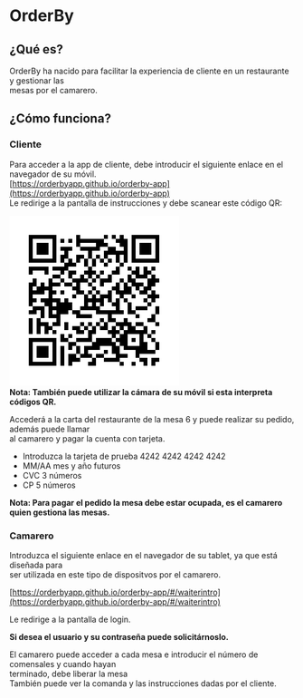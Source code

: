 
# OrderBy

## ¿Qué es?

OrderBy ha nacido para facilitar la experiencia de cliente en un restaurante y gestionar las<br> mesas por el camarero.<br>

## ¿Cómo funciona?

### Cliente

Para acceder a la app de cliente, debe introducir el siguiente enlace en el navegador de su móvil.<br>
[https://orderbyapp.github.io/orderby-app](https://orderbyapp.github.io/orderby-app)<br>
Le redirige a la pantalla de instrucciones y debe scanear este código QR:

![Alt text](public/mesa6.png)<br>
**Nota: También puede utilizar la cámara de su móvil si esta interpreta códigos QR.**

Accederá a la carta del restaurante de la mesa 6 y puede realizar su pedido, además puede llamar<br>
 al camarero y pagar la cuenta con tarjeta.<br> 

* Introduzca la tarjeta de prueba 4242 4242 4242 4242 
* MM/AA mes y año futuros
* CVC 3 números
* CP 5 números

**Nota: Para pagar el pedido la mesa debe estar ocupada, es el camarero quien gestiona las mesas.**

### Camarero

Introduzca el siguiente enlace en el navegador de su tablet, ya que está diseñada para<br> 
ser utilizada en este tipo de dispositvos por el camarero.<br>

[https://orderbyapp.github.io/orderby-app/#/waiterintro](https://orderbyapp.github.io/orderby-app/#/waiterintro)<br>

Le redirige a la pantalla de login.<br>

**Si desea el usuario y su contraseña puede solicitárnoslo.** 

El camarero puede acceder a cada mesa e introducir el número de comensales y cuando hayan<br> terminado, debe liberar la mesa<br>
También puede ver la comanda y las instrucciones dadas por el cliente.<br>



